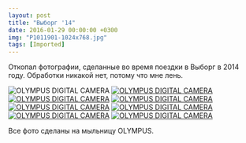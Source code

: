 ```yaml
---
layout: post
title: "Выборг '14"
date: 2016-01-29 00:00:00 +0300
img: "P1011901-1024x768.jpg"
tags: [Imported]
---
```


Откопал фотографии, сделанные во время поездки в Выборг в 2014 году. Обработки никакой нет, потому что мне лень.

![OLYMPUS DIGITAL CAMERA](/blog/assets/img/P1011901-1024x768.jpg) [![OLYMPUS DIGITAL CAMERA](/blog/assets/img/P1011893-1024x768.jpg)](https://vlaim.s3.amazonaws.com/uploads/2016/01/P1011893.jpg) [![OLYMPUS DIGITAL CAMERA](/blog/assets/img/P1011890-1024x768.jpg)](https://vlaim.s3.amazonaws.com/uploads/2016/01/P1011890.jpg) [![OLYMPUS DIGITAL CAMERA](/blog/assets/img/P1011888-1024x768.jpg)](https://vlaim.s3.amazonaws.com/uploads/2016/01/P1011888.jpg) [![OLYMPUS DIGITAL CAMERA](/blog/assets/img/P1011884-1024x768.jpg)](https://vlaim.s3.amazonaws.com/uploads/2016/01/P1011884.jpg) [![OLYMPUS DIGITAL CAMERA](/blog/assets/img/P1011883-1024x768.jpg)](https://vlaim.s3.amazonaws.com/uploads/2016/01/P1011883.jpg) [![OLYMPUS DIGITAL CAMERA](/blog/assets/img/P1011879-1024x768.jpg)](https://vlaim.s3.amazonaws.com/uploads/2016/01/P1011879.jpg) [![OLYMPUS DIGITAL CAMERA](/blog/assets/img/P1011869-1024x768.jpg)](https://vlaim.s3.amazonaws.com/uploads/2016/01/P1011869.jpg)

Все фото сделаны на мыльницу OLYMPUS.